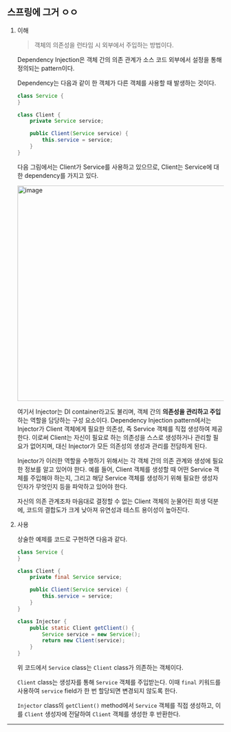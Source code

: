 ## 스프링에 그거 ㅇㅇ

1.  이해

    > 객체의 의존성을 런타임 시 외부에서 주입하는 방법이다.

    Dependency Injection은 객체 간의 의존 관계가 소스 코드 외부에서 설정을 통해 정의되는 pattern이다.

    Dependency는 다음과 같이 한 객체가 다른 객체를 사용할 때 발생하는 것이다.

    ```java
    class Service {
    }

    class Client {
        private Service service;

        public Client(Service service) {
            this.service = service;
        }
    }
    ```

    다음 그림에서는 Client가 Service를 사용하고 있으므로, Client는 Service에 대한 dependency를 가지고 있다.

    <img src="https://github.com/user-attachments/assets/b83e74ea-27b9-4285-960e-4e9850b53cfd" alt="image" width="500" />

    여기서 Injector는 DI container라고도 불리며, 객체 간의 **의존성을 관리하고 주입**하는 역할을 담당하는 구성 요소이다. Dependency Injection pattern에서는 Injector가 Client 객체에게 필요한 의존성, 즉 Service 객체를 직접 생성하여 제공한다. 이로써 Client는 자신이 필요로 하는 의존성을 스스로 생성하거나 관리할 필요가 없어지며, 대신 Injector가 모든 의존성의 생성과 관리를 전담하게 된다.

    Injector가 이러한 역할을 수행하기 위해서는 각 객체 간의 의존 관계와 생성에 필요한 정보를 알고 있어야 한다. 예를 들어, Client 객체를 생성할 때 어떤 Service 객체를 주입해야 하는지, 그리고 해당 Service 객체를 생성하기 위해 필요한 생성자 인자가 무엇인지 등을 파악하고 있어야 한다.

    자신의 의존 관계조차 마음대로 결정할 수 없는 Client 객체의 눈물어린 희생 덕분에, 코드의 결합도가 크게 낮아져 유연성과 테스트 용이성이 높아진다.

2.  사용

    상술한 예제를 코드로 구현하면 다음과 같다.

    ```java
    class Service {
    }

    class Client {
        private final Service service;

        public Client(Service service) {
            this.service = service;
        }
    }

    class Injector {
        public static Client getClient() {
            Service service = new Service();
            return new Client(service);
        }
    }
    ```

    위 코드에서 `Service` class는 `Client` class가 의존하는 객체이다.

    `Client` class는 생성자를 통해 `Service` 객체를 주입받는다. 이때 `final` 키워드를 사용하여 `service` field가 한 번 할당되면 변경되지 않도록 한다.

    `Injector` class의 `getClient()` method에서 `Service` 객체를 직접 생성하고, 이를 `Client` 생성자에 전달하여 `Client` 객체를 생성한 후 반환한다.

---
